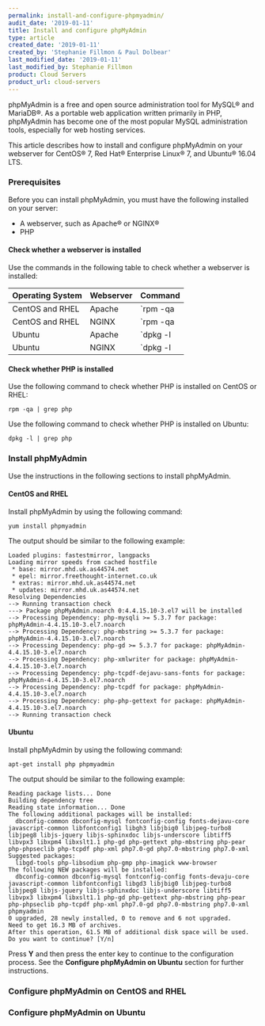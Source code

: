 ```yaml
---
permalink: install-and-configure-phpmyadmin/
audit_date: '2019-01-11'
title: Install and configure phpMyAdmin
type: article
created_date: '2019-01-11'
created_by: 'Stephanie Fillmon & Paul Dolbear'
last_modified_date: '2019-01-11'
last_modified_by: Stephanie Fillmon
product: Cloud Servers
product_url: cloud-servers
---
```


phpMyAdmin is a free and open source administration tool for MySQL&reg; and
MariaDB&reg;. As a portable web application written primarily in PHP,
phpMyAdmin has become one of the most popular MySQL administration tools,
especially for web hosting services.

This article describes how to install and configure phpMyAdmin on your
webserver for CentOS&reg; 7, Red Hat&reg; Enterprise Linux&reg; 7, and
Ubuntu&reg; 16.04 LTS.

### Prerequisites

Before you can install phpMyAdmin, you must have the following installed
on your server:

- A webserver, such as Apache&reg; or NGINX&reg;
- PHP

#### Check whether a webserver is installed

Use the commands in the following table to check whether a webserver is
installed:

| Operating System | Webserver | Command |
| --- | --- | --- |
| CentOS and RHEL | Apache | `rpm -qa | grep httpd` |
| CentOS and RHEL | NGINX | `rpm -qa | grep nginx` |
| Ubuntu | Apache | `dpkg -l | grep apache` |
| Ubuntu | NGINX | `dpkg -l | grep nginx` |

#### Check whether PHP is installed

Use the following command to check whether PHP is installed on CentOS
or RHEL:

    rpm -qa | grep php

Use the following command to check whether PHP is installed on Ubuntu:

    dpkg -l | grep php

### Install phpMyAdmin

Use the instructions in the following sections to install phpMyAdmin.

#### CentOS and RHEL

Install phpMyAdmin by using the following command:

    yum install phpmyadmin

The output should be similar to the following example:

    Loaded plugins: fastestmirror, langpacks
    Loading mirror speeds from cached hostfile
     * base: mirror.mhd.uk.as44574.net
     * epel: mirror.freethought-internet.co.uk
     * extras: mirror.mhd.uk.as44574.net
     * updates: mirror.mhd.uk.as44574.net
    Resolving Dependencies
    --> Running transaction check
    ---> Package phpMyAdmin.noarch 0:4.4.15.10-3.el7 will be installed
    --> Processing Dependency: php-mysqli >= 5.3.7 for package: phpMyAdmin-4.4.15.10-3.el7.noarch
    --> Processing Dependency: php-mbstring >= 5.3.7 for package: phpMyAdmin-4.4.15.10-3.el7.noarch
    --> Processing Dependency: php-gd >= 5.3.7 for package: phpMyAdmin-4.4.15.10-3.el7.noarch
    --> Processing Dependency: php-xmlwriter for package: phpMyAdmin-4.4.15.10-3.el7.noarch
    --> Processing Dependency: php-tcpdf-dejavu-sans-fonts for package: phpMyAdmin-4.4.15.10-3.el7.noarch
    --> Processing Dependency: php-tcpdf for package: phpMyAdmin-4.4.15.10-3.el7.noarch
    --> Processing Dependency: php-php-gettext for package: phpMyAdmin-4.4.15.10-3.el7.noarch
    --> Running transaction check

#### Ubuntu

Install phpMyAdmin by using the following command:

    apt-get install php phpmyadmin

The output should be similar to the following example:

    Reading package lists... Done
    Building dependency tree
    Reading state information... Done
    The following additional packages will be installed:
      dbconfig-common dbconfig-mysql fontconfig-config fonts-dejavu-core javascript-common libfontconfig1 libgh3 libjbig0 libjpeg-turbo8 libjpeg8 libjs-jquery libjs-sphinxdoc libjs-underscore libtiff5 libvpx3 libxpm4 libxslt1.1 php-gd php-gettext php-mbstring php-pear php-phpseclib php-tcpdf php-xml php7.0-gd php7.0-mbstring php7.0-xml
    Suggested packages:
      libgd-tools php-libsodium php-gmp php-imagick www-browser
    The following NEW packages will be installed:
      dbconfig-common dbconfig-mysql fontconfig-config fonts-devaju-core javascript-common libfontconfig1 libgd3 libjbig0 libjpeg-turbo8 libjpeg8 libjs-jquery libjs-sphinxdoc libjs-underscore libtiff5 libvpx3 libxpm4 libxslt1.1 php-gd php-gettext php-mbstring php-pear php-phpseclib php-tcpdf php-xml php7.0-gd php7.0-mbstring php7.0-xml phpmyadmin
    0 upgraded, 28 newly installed, 0 to remove and 6 not upgraded.
    Need to get 16.3 MB of archives.
    After this operation, 61.5 MB of additional disk space will be used.
    Do you want to continue? [Y/n]

Press **Y** and then press the enter key to continue to the configuration
process. See the **Configure phpMyAdmin on Ubuntu** section for further
instructions.

### Configure phpMyAdmin on CentOS and RHEL



### Configure phpMyAdmin on Ubuntu
